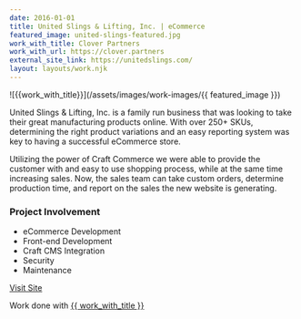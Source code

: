 ```yaml
---
date: 2016-01-01
title: United Slings & Lifting, Inc. | eCommerce
featured_image: united-slings-featured.jpg
work_with_title: Clover Partners
work_with_url: https://clover.partners
external_site_link: https://unitedslings.com/
layout: layouts/work.njk
---
```


![{{work_with_title}}](/assets/images/work-images/{{ featured_image }})

United Slings & Lifting, Inc. is a family run business that was looking to take their great manufacturing products online. With over 250+ SKUs, determining the right product variations and an easy reporting system was key to having a successful eCommerce store.

Utilizing the power of Craft Commerce we were able to provide the customer with and easy to use shopping process, while at the same time increasing sales. Now, the sales team can take custom orders, determine production time, and report on the sales the new website is generating.

### Project Involvement

- eCommerce Development
- Front-end Development
- Craft CMS Integration
- Security
- Maintenance

<a class="button" href="{{ external_site_link }}">Visit Site</a>

Work done with <a href="{{ work_with_url }}" target="_blank">{{ work_with_title }}</a>

